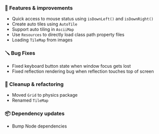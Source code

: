 ### 🚀 Features & improvements

- Quick access to mouse status using `isDownLeft()` and `isDownRight()`
- Create auto tiles using `AutoTile`
- Support auto tiling in `AsciiMap`
- Use `Resources` to directly load class path property files
- Loading `TileMap` from images

### 🪛 Bug Fixes

- Fixed keyboard button state when window focus gets lost
- Fixed reflection rendering bug when reflection touches top of screen

### 🧽 Cleanup & refactoring

- Moved `Grid` to physics package
- Renamed `TileMap`

### 📦 Dependency updates

- Bump Node dependencies